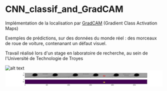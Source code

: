 # CNN_classif_and_GradCAM


Implémentation de la localisation par [GradCAM](https://arxiv.org/abs/1610.02391) (Gradient Class Activation Maps)

Exemples de prédictions, sur des données du monde réel : des morceaux de roue de voiture, contenanant un défaut visuel.

Travail réalisé lors d'un stage en laboratoire de recherche, au sein de l'Université de Technologie de Troyes

![alt text](https://github.com/lulud41/CNN_classif_and_GradCAM/blob/master/gradCAM_pred1.png?raw=true)
![alt text](https://github.com/lulud41/CNN_classif_and_GradCAM/blob/master/gradCAM_pred2.png?raw=true)
